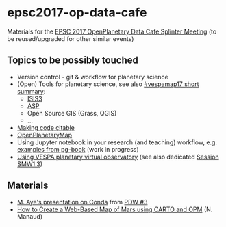 # epsc2017-op-data-cafe
Materials for  the [EPSC 2017 OpenPlanetary Data Cafe Splinter Meeting](http://meetingorganizer.copernicus.org/EPSC2017/session/26867) (to be reused/upgraded for  other similar events)

## Topics to be possibly touched
* Version control - git & workflow for planetary science
* (Open) Tools for planetary science, see also [#vespamap17 short summary](https://aprossi.github.io/vespamap17tools/):
  * [ISIS3](https://isis.astrogeology.usgs.gov)
  * [ASP](https://ti.arc.nasa.gov/tech/asr/intelligent-robotics/ngt/stereo/)
  * Open Source GIS (Grass, QGIS)
  * ...
* [Making code citable](https://guides.github.com/activities/citable-code/)
* [OpenPlanetaryMap](http://openplanetarymap.org/)
* Using Jupyter notebook in your research (and teaching) workflow, e.g. [examples from pg-book](https://github.com/openplanetary/planetarygeology-book) (work in progress)
* [Using VESPA planetary virtual observatory](https://github.com/epn-vespa/vespamap17-hackathon) (see also dedicated [Session SMW1.3](http://meetingorganizer.copernicus.org/EPSC2017/session/26317))

## Materials

* [M. Aye's presentation on Conda](https://github.com/openplanetary/epsc2017-op-data-cafe/blob/master/conda_talk.pdf) from [PDW #3](https://www.hou.usra.edu/meetings/planetdata2017/)
* [How to Create a Web-Based Map of Mars using CARTO and OPM](https://github.com/openplanetary/opm/wiki/How-to-Create-Your-Own-Map) (N. Manaud)
